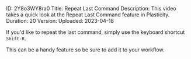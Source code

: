 ID: 2Y8o3WY8ra0
Title: Repeat Last Command
Description: This video takes a quick look at the Repeat Last Command feature in Plasticity.
Duration: 20
Version: 
Uploaded: 2023-04-18

If you'd like to repeat the last command, simply use the keyboard shortcut `Shift-R`.

This can be a handy feature so be sure to add it to your workflow.

